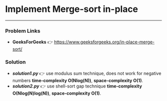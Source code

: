 # Implement Merge-sort in-place

---

### Problem Links
- **__GeeksForGeeks__** :point_right: https://www.geeksforgeeks.org/in-place-merge-sort/

### Solution
- **_solution1.py_** :point_right: use modulus sum technique, does not work for negative numbers **time-complexity O(Nlog(N))**, **space-complexity O(1)**.
- **_solution2.py_** :point_right: use shell-sort gap technique **time-complexity O(Nlog(N)log(N))**, **space-complexity O(1)**.
